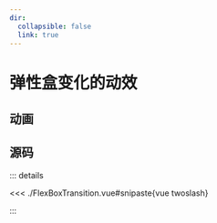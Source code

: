 ```yaml
---
dir:
  collapsible: false
  link: true
---
```


# 弹性盒变化的动效

## 动画

<demo vue="./FlexBoxTransition.vue" />

## 源码

::: details

<<< ./FlexBoxTransition.vue#snipaste{vue twoslash}

:::
